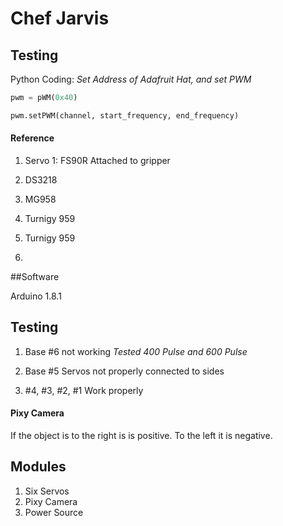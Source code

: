 # Chef Jarvis

## Testing
Python Coding: 
*Set Address of Adafruit Hat, and set PWM*
```python
pwm = pWM(0x40)

pwm.setPWM(channel, start_frequency, end_frequency)
```
#### Reference
1. Servo 1: FS90R 
    Attached to gripper 
2. DS3218

3. MG958

4. Turnigy 959

5. Turnigy 959

6.

##Software 

Arduino 1.8.1


## Testing 
1. Base #6 not working 
    *Tested 400 Pulse and 600 Pulse*

2. Base #5 Servos not properly connected to sides

3. #4, #3, #2, #1 Work properly

#### Pixy Camera 

If the object is to the right is is positive. To the left it is negative. 
## Modules 

1. Six Servos 
2. Pixy Camera
3. Power Source 

